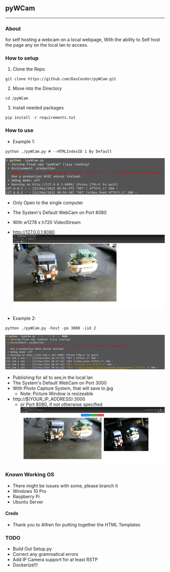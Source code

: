 ## pyWCam
------------
### About
for self hosting a webcam on a local webpage,
With the ability to Self host the page any on the local lan to access.

### How to setup
1. Clone the Repo
```
git clone https://github.com/DasCondor/pyWCam.git
```
2. Move into the Directory
```
cd /pyWCam
```
3. Install needed packages
```
pip install -r requirements.txt
```


### How to use

* Example 1:
```
python ./pyWCam.py # --HTMLIndexID 1 By Default
```
![Image alt text](media/pyWCamSTIN1.png)
  *  Only Open to the single computer
  *  The System's Default WebCam on Port 8080
  *  With w1278 x h720 VideoStream
  *  http://127.0.0.1:8080
![Image alt text](media/pyWCamSc1.png)

* Example 2:
```  
python ./pyWCam.py -host -po 3000 -iid 2
```
![Image alt text](media/pyWCamSTIN2.png)
  *  Publishing for all to see,in the local lan
  *  The System's Default WebCam on Port 3000
  *  With Photo Capture System, that will save to jpg
     *  Note: Picture Window is resizeable
  *  http://$(YOUR_IP_ADDRESS):3000  
     *  or Port 8080, if not otherwise specified 
![Image alt text](media/pyWCamSc2.png)

### Known Working OS
* There might be issues with some, please branch it
* Windows 10 Pro
* Raspberry Pi
* Ubuntu Server

#### Creds
* Thank you to Alfren for putting together the HTML Templates


### TODO
* Build Out Setup.py
* Correct any grammatical errors
* Add IP Camera support for at least RSTP
* Dockerize!!!

